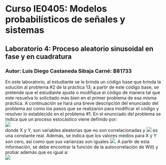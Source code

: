 # Curso IE0405: Modelos probabilísticos de señales y sistemas
## Laboratorio 4: Proceso aleatorio sinusoidal en fase y en cuadratura 
### Autor: Luis Diego Castaneda Sibaja    Carné: B81733

  En este laboratorio, al estudiante se le brinda un código base que brinda la solución al problema #2 de la práctica 13; a partir de este código base, se pretende que el estudiante ajuste o modifique el código de manera tal que este resuelva lo solicitado más bien en el primer problema de esa misma práctica. A continuación se hará una breve descripción del enunciado del problema así como los pasos que se realizaron para modificar el código y resolver lo establecido en el problema #1.
  En el enunciado del problema se indica que un proceso estocástico viene definido por: <br/>
<img src="https://render.githubusercontent.com/render/math?math=W(t) = Xcos(\omega_{0}t) + Ysin(\omega_{0}t)"> <br/>
donde X y Y, son variables aleatorias que no son correlacionadas y <img src="https://render.githubusercontent.com/render/math?math=\omega_{0}"> es una constante real. Además, se indica que los valores medios para X y Y son cero, así como que sus varianzas son iguales <img src="https://render.githubusercontent.com/render/math?math=\sigma_{X}^2 = \sigma_{Y}^2 = \sigma^2">. A partir de esta información, se debe encontrar la función de la autocorrelación de W(t) y probar además que es igual a: <br/>
<img src="https://render.githubusercontent.com/render/math?math=R_{ww} = \sigma^2cos(\omega_{0}\tau)"> <br/>
